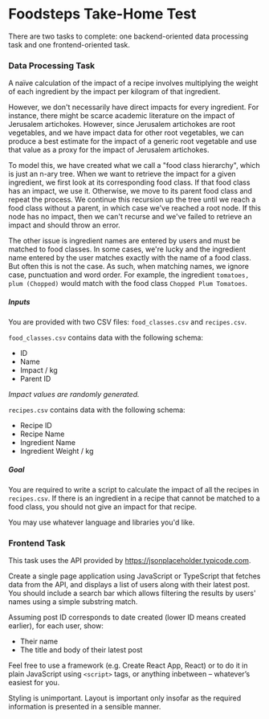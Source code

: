 # Foodsteps Take-Home Test
There are two tasks to complete: one backend-oriented data processing task and one frontend-oriented task.

### Data Processing Task
A naïve calculation of the impact of a recipe involves multiplying the weight of each ingredient by the impact per kilogram of that ingredient.

However, we don't necessarily have direct impacts for every ingredient. For instance, there might be scarce academic literature on the impact of Jerusalem artichokes. However, since Jerusalem artichokes are root vegetables, and we have impact data for other root vegetables, we can produce a best estimate for the impact of a generic root vegetable and use that value as a proxy for the impact of Jerusalem artichokes.

To model this, we have created what we call a "food class hierarchy", which is just an n-ary tree. When we want to retrieve the impact for a given ingredient, we first look at its corresponding food class. If that food class has an impact, we use it. Otherwise, we move to its parent food class and repeat the process. We continue this recursion up the tree until we reach a food class without a parent, in which case we've reached a root node. If this node has no impact, then we can't recurse and we've failed to retrieve an impact and should throw an error.

The other issue is ingredient names are entered by users and must be matched to food classes. In some cases, we're lucky and the ingredient name entered by the user matches exactly with the name of a food class. But often this is not the case. As such, when matching names, we ignore case, punctuation and word order. For example, the ingredient `tomatoes, plum (Chopped)` would match with the food class `Chopped Plum Tomatoes`.

##### Inputs

You are provided with two CSV files: `food_classes.csv` and `recipes.csv`.

`food_classes.csv` contains data with the following schema:
- ID
- Name
- Impact / kg
- Parent ID

_Impact values are randomly generated._

`recipes.csv` contains data with the following schema:
- Recipe ID
- Recipe Name
- Ingredient Name
- Ingredient Weight / kg

##### Goal

You are required to write a script to calculate the impact of all the recipes in `recipes.csv`. If there is an ingredient in a recipe that cannot be matched to a food class, you should not give an impact for that recipe.

You may use whatever language and libraries you'd like.

### Frontend Task

This task uses the API provided by <https://jsonplaceholder.typicode.com>.

Create a single page application using JavaScript or TypeScript that fetches data from the API, and displays a list of users along with their latest post. You should include a search bar which allows filtering the results by users' names using a simple substring match.

Assuming post ID corresponds to date created (lower ID means created earlier), for each user, show:

- Their name
- The title and body of their latest post

Feel free to use a framework (e.g. Create React App, React) or to do it in plain JavaScript using `<script>` tags, or anything inbetween – whatever’s easiest for you.

Styling is unimportant. Layout is important only insofar as the required information is presented in a sensible manner.
